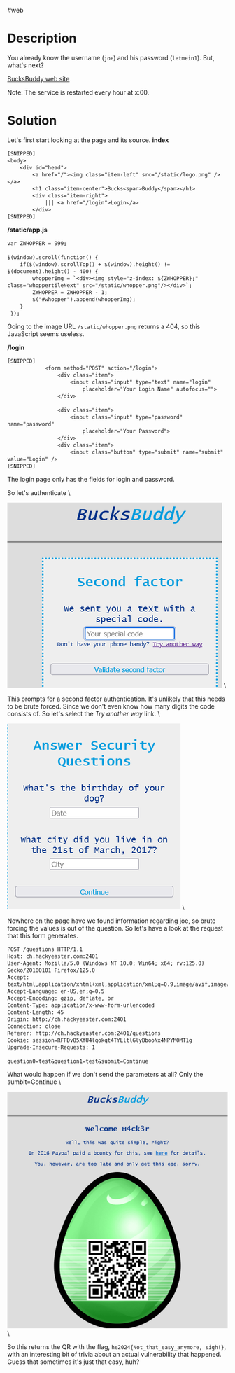 #web 
# Description
You already know the username (`joe`) and his password (`letmein1`). But, what's next?

[BucksBuddy web site](http://ch.hackyeaster.com:2401)

Note: The service is restarted every hour at x:00.
# Solution
Let's first start looking at the page and its source.
**index**
```
[SNIPPED]
<body>
    <div id="head">
        <a href="/"><img class="item-left" src="/static/logo.png" /></a>
        <h1 class="item-center">Bucks<span>Buddy</span></h1>     
        <div class="item-right">
            ||| <a href="/login">Login</a>
        </div>
[SNIPPED]        
```

**/static/app.js**
```
var ZWHOPPER = 999;

$(window).scroll(function() {
    if($(window).scrollTop() + $(window).height() != $(document).height() - 400) {
        whopperImg = `<div><img style="z-index: ${ZWHOPPER};" class="whoppertileNext" src="/static/whopper.png"/></div>`;
        ZWHOPPER = ZWHOPPER - 1;
        $("#whopper").append(whopperImg);
    }
 });
```
Going to the image URL `/static/whopper.png` returns a 404, so this JavaScript seems useless.

**/login**
```
[SNIPPED]
			<form method="POST" action="/login">
				<div class="item">
					<input class="input" type="text" name="login"
						placeholder="Your Login Name" autofocus="">
				</div>

				<div class="item">
					<input class="input" type="password" name="password"
						placeholder="Your Password">
				</div>
				<div class="item">
					<input class="button" type="submit" name="submit" value="Login" />
[SNIPPED]
```
The login page only has the fields for login and password.

So let's authenticate
\

![](../Screenshots/Pasted%20image%2020240331132215.png)
\

This prompts for a second factor authentication. It's unlikely that this needs to be brute forced. Since we don't even know how many digits the code consists of. So let's select the *Try another way* link.
\

![](../Screenshots/Pasted%20image%2020240331132410.png)
\

Nowhere on the page have we found information regarding joe, so brute forcing the values is out of the question. So let's have a look at the request that this form generates.

```
POST /questions HTTP/1.1
Host: ch.hackyeaster.com:2401
User-Agent: Mozilla/5.0 (Windows NT 10.0; Win64; x64; rv:125.0) Gecko/20100101 Firefox/125.0
Accept: text/html,application/xhtml+xml,application/xml;q=0.9,image/avif,image/webp,*/*;q=0.8
Accept-Language: en-US,en;q=0.5
Accept-Encoding: gzip, deflate, br
Content-Type: application/x-www-form-urlencoded
Content-Length: 45
Origin: http://ch.hackyeaster.com:2401
Connection: close
Referer: http://ch.hackyeaster.com:2401/questions
Cookie: session=RFFDv85XfU4lqokqt4TYLltlGlyBbooNx4NPYM0MT1g
Upgrade-Insecure-Requests: 1

question0=test&question1=test&submit=Continue
```
What would happen if we don't send the parameters at all? Only the sumbit=Continue
\

![](../Screenshots/Pasted%20image%2020240331132729.png)
\

So this returns the QR with the flag, `he2024{Not_that_easy_anymore, sigh!}`, with an interesting bit of trivia about an actual vulnerability that happened. Guess that sometimes it's just that easy, huh?